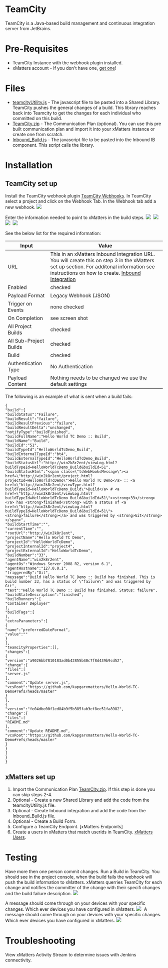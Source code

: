 # TeamCity
TeamCity is a Java-based build management and continuous integration server from JetBrains. 

# Pre-Requisites
* TeamCity Instance with the webhook plugin installed.
* xMatters account - If you don't have one, [get one](https://www.xmatters.com)!

# Files
* [teamcityUtility.js](teamcityUtility.js) - The javascript file to be pasted into a Shared Library. TeamCity pushes the general changes of a build.  This library reaches back into Teamcity to get the changes for each individual who committed on this build.   
* [TeamCity.zip](TeamCity.zip) - The Communication Plan (optional).  You can use this pre built communication plan and import it into your xMatters instance or create one from scratch. 
* [Inbound_Build.js](Inbound_Build.js) - The javascript file to be pasted into the Inbound IB component.  This script calls the library.

# Installation

## TeamCity set up
Install the TeamCity webhook plugin [TeamCity Webhooks](https://plugins.jetbrains.com/plugin/8948-webhooks).  In TeamCity select a project and click on the Webhook Tab.  In the Webhook tab add a new webhook.
<kbd>
<img src="media/Projectwebhook.png">
</kbd>


Enter the information needed to point to xMatters in the build steps.
<kbd>
<img src="media/webhook1.png">
</kbd>
<kbd>
<img src="media/webhook2.png">
</kbd>
<kbd>
<img src="media/webhook3.png">
</kbd>
<kbd>
<img src="media/webhook4.png">
</kbd>

See the below list for the required information:

| Input | Value |
| ----- | ------|
| URL   | This in an xMatters Inbound Integration URL.  You will create this on step 3 in the xMatters set up section.  For additonal information see instructions on how to create. [Inbound Integration](https://help.xmatters.com/OnDemand/xmodwelcome/integrationbuilder/build-integrations.htm) |
| Enabled | checked |
| Payload Format | Legacy Webhook (JSON) |
| Trigger on Events | none checked |
| On Completion | see screen shot |
| All Project Builds | checked |
| All Sub-Project Builds | checked |
| Build | checked |
|Authentication Type | No Authentication |
| Payload Content | Nothing needs to be changed we use the default settings |

The following is an example of what is sent when a build fails:

```
{
"build":{
"buildStatus":"Failure",
"buildResult":"failure",
"buildResultPrevious":"failure",
"buildResultDelta":"unchanged",
"notifyType":"buildFinished",
"buildFullName":"Hello World TC Demo :: Build",
"buildName":"Build",
"buildId":"51",
"buildTypeId":"HelloWorldTcDemo_Build",
"buildInternalTypeId":"bt4",
"buildExternalTypeId":"HelloWorldTcDemo_Build",
"buildStatusUrl":"http://win2k8r2ent/viewLog.html?buildTypeId=HelloWorldTcDemo_Build&buildId=51",
"buildStatusHtml":"<span class=\"tcWebHooksMessage\"><a href=\"http://win2k8r2ent/project.html?projectId=HelloWorldTcDemo\">Hello World TC Demo</a> :: <a href=\"http://win2k8r2ent/viewType.html?buildTypeId=HelloWorldTcDemo_Build\">Build</a> # <a href=\"http://win2k8r2ent/viewLog.html?buildTypeId=HelloWorldTcDemo_Build&buildId=51\"><strong>33</strong></a> has <strong>finished</strong> with a status of <a href=\"http://win2k8r2ent/viewLog.html?buildTypeId=HelloWorldTcDemo_Build&buildId=51\"> <strong>failure</strong></a> and was triggered by <strong>Git</strong></span>",
"buildStartTime":"",
"currentTime":"",
"rootUrl":"http://win2k8r2ent",
"projectName":"Hello World TC Demo",
"projectId":"HelloWorldTcDemo",
"projectInternalId":"project4",
"projectExternalId":"HelloWorldTcDemo",
"buildNumber":"33",
"agentName":"win2k8r2ent",
"agentOs":"Windows Server 2008 R2, version 6.1",
"agentHostname":"127.0.0.1",
"triggeredBy":"Git",
"message":"Build Hello World TC Demo :: Build has finished. This is build number 33, has a status of \"failure\" and was triggered by Git",
"text":"Hello World TC Demo :: Build has finished. Status: failure",
"buildStateDescription":"finished",
"buildRunners":[
"Container Deployer"
],
"buildTags":[
],
"extraParameters":[
{
"name":"preferredDateFormat",
"value":""
}
],
"teamcityProperties":[],
"changes":[
{
"version":"a9026bb7810183ad0b42855b40c7f8d439b9cd52",
"change":{
"files":[
"server.js"
],
"comment":"Update server.js",
"vcsRoot":"https://github.com/kapgarxmatters/Hello-World-TC-Demo#refs/heads/master"
}
},
{
"version":"fe04dbe00f1ed84b9f5b385fab3ef8ee51fa8982",
"change":{
"files":[
"README.md"
],
"comment":"Update README.md",
"vcsRoot":"https://github.com/kapgarxmatters/Hello-World-TC-Demo#refs/heads/master"
}
}
]
}
}
```


## xMatters set up
1. Import the Communication Plan [TeamCity.zip](TeamCity.zip).  If this step is done you can skip steps 2-4.
2. Optional - Create a new Shared Library and add the code from the teamcityUtility.js file.  
3. Optional - Create Inbound integration and add the code from the Inbound_Build.js file.
4. Optional - Create a Build Form.
5. Configure a TeamCity Endpoint. [xMatters Endpoints]
6. Create a users in xMatters that match userids in TeamCity. [xMatters Users](https://help.xmatters.com/OnDemand/groups/users.htm).  
   
# Testing
Have more then one person commit changes.  Run a Build in TeamCity.  You should see in the project console, when the build fails the webhook will push the build information to xMatters.  xMatters querries TeamCity for each change and notifies the committer of the change with their specifi changes and the build failure description.
<kbd>
<img src="media/teamcity.png">
</kbd>

A message should come through on your devices with your specific changes.  Which ever devices you have configured in xMatters.
<kbd>
<img src="media/DeviceMessage1.png">
</kbd>
A message should come through on your devices with your specific changes.  Which ever devices you have configured in xMatters.
<kbd>
<img src="media/DeviceMessage2.png">
</kbd>

# Troubleshooting
View xMatters Activity Stream to determine issues with Jenkins connectivity.
